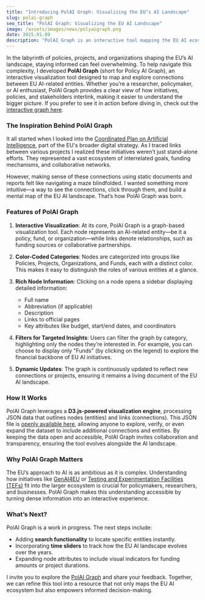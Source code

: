 ```yaml
---
title: "Introducing PolAI Graph: Visualizing the EU’s AI Landscape"
slug: polai-graph
seo_title: "PolAI Graph: Visualizing the EU AI Landscape"
image: /assets/images/news/polyaigraph.png
date: 2025.01.09
description: "PolAI Graph is an interactive tool mapping the EU AI ecosystem—policies, projects, funds, and organizations—making complex connections easier to explore and understand."
---
```

In the labyrinth of policies, projects, and organizations shaping the EU’s AI landscape, staying informed can feel overwhelming. To help navigate this complexity, I developed **PolAI Graph** (short for Policy AI Graph), an interactive visualization tool designed to map and explore connections between EU AI-related entities. Whether you’re a researcher, policymaker, or AI enthusiast, PolAI Graph provides a clear view of how initiatives, policies, and stakeholders interlink, making it easier to understand the bigger picture.
 If you prefer to see it in action before diving in, check out the [interactive graph here](/euai_graph/).

### The Inspiration Behind PolAI Graph
It all started when I looked into the [Coordinated Plan on Artificial Intelligence](/news/eu-and-research/), part of the EU's broader digital strategy. As I traced links between various projects I realized these initiatives weren’t just stand-alone efforts. They represented a vast ecosystem of interrelated goals, funding mechanisms, and collaborative networks.

However, making sense of these connections using static documents and reports felt like navigating a maze blindfolded. I wanted something more intuitive—a way to see the connections, click through them, and build a mental map of the EU AI landscape. That’s how PolAI Graph was born.

### Features of PolAI Graph

1. **Interactive Visualization**:
   At its core, PolAI Graph is a graph-based visualization tool. Each node represents an AI-related entity—be it a policy, fund, or organization—while links denote relationships, such as funding sources or collaborative partnerships.

2. **Color-Coded Categories**:
   Nodes are categorized into groups like Policies, Projects, Organizations, and Funds, each with a distinct color. This makes it easy to distinguish the roles of various entities at a glance.

3. **Rich Node Information**:
   Clicking on a node opens a sidebar displaying detailed information:
   - Full name
   - Abbreviation (if applicable)
   - Description
   - Links to official pages
   - Key attributes like budget, start/end dates, and coordinators

4. **Filters for Targeted Insights**:
   Users can filter the graph by category, highlighting only the nodes they’re interested in. For example, you can choose to display only "Funds" (by clicking on the legend) to explore the financial backbone of EU AI initiatives.

5. **Dynamic Updates**: The graph is continuously updated to reflect new connections or projects, ensuring it remains a living document of the EU AI landscape.



### How It Works

PolAI Graph leverages a **D3.js-powered visualization engine**, processing JSON data that outlines nodes (entities) and links (connections). This JSON file is [openly available here](https://github.com/nicofirst1/nicofirst1.github.io/blob/master/assets/data/euai_data.json), allowing anyone to explore, verify, or even expand the dataset to include additional connections and entities. By keeping the data open and accessible, PolAI Graph invites collaboration and transparency, ensuring the tool evolves alongside the AI landscape.


### Why PolAI Graph Matters

The EU’s approach to AI is as ambitious as it is complex. Understanding how initiatives like [GenAI4EU](https://digital-strategy.ec.europa.eu/en/policies/genai4eu) or [Testing and Experimentation Facilities (TEFs)](https://digital-strategy.ec.europa.eu/en/activities/testing-and-experimentation-facilities) fit into the larger ecosystem is crucial for policymakers, researchers, and businesses. PolAI Graph makes this understanding accessible by turning dense information into an interactive experience.

### What’s Next?

PolAI Graph is a work in progress. The next steps include:
- Adding **search functionality** to locate specific entities instantly.
- Incorporating **time sliders** to track how the EU AI landscape evolves over the years.
- Expanding node attributes to include visual indicators for funding amounts or project durations.

I invite you to explore the [PolAI Graph](/euai_graph/) and share your feedback. Together, we can refine this tool into a resource that not only maps the EU AI ecosystem but also empowers informed decision-making.